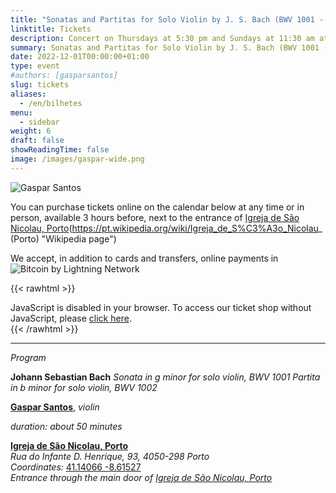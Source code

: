 ```yaml
---
title: "Sonatas and Partitas for Solo Violin by J. S. Bach (BWV 1001 - 1002)"
linktitle: Tickets
description: Concert on Thursdays at 5:30 pm and Sundays at 11:30 am at the Church of São Nicolau, Porto, Portugal
summary: Sonatas and Partitas for Solo Violin by J. S. Bach (BWV 1001 - 1002), Gaspar Santos, violin, in the Church of São Nicolau, Porto
date: 2022-12-01T00:00:00+01:00
type: event
#authors: [gasparsantos]
slug: tickets
aliases:
  - /en/bilhetes
menu:
  - sidebar
weight: 6
draft: false
showReadingTime: false
image: /images/gaspar-wide.png
---
```

![
Gaspar Santos](/images/gaspar-wide.png)

You can purchase tickets online on the calendar below at any time or in person, available 3 hours before, next to the entrance of [Igreja de São Nicolau, Porto](https://pt.wikipedia.org/wiki/Igreja_de_S%C3%A3o_Nicolau_ (Porto) "Wikipedia page")

We accept, in addition to cards and transfers, online payments in ![Bitcoin by Lightning Network](/images/bitcoinsmall.png)

{{< rawhtml >}}
<link rel="stylesheet" type="text/css" href="https://pretix.eu/gfs/bach-2/widget/v1.css">
<script type="text/javascript" src="https://pretix.eu/widget/v1.en.js" async></script>

<pretix-widget event="https://pretix.eu/gfs/bach2022/"></pretix-widget>
<noscript>
   <div class="pretix-widget">
        <div class="pretix-widget-info-message">
            JavaScript is disabled in your browser. To access our ticket shop without JavaScript, please <a target="_blank" rel="noopener" href="https://pretix.eu/gfs/bach2022/">click here</a>.
        </div>
    </div>
</noscript>
{{< /rawhtml >}}

---

*Program*

**Johann Sebastian Bach**
*Sonata in g minor for solo violin, BWV 1001*
*Partita in b minor for solo violin, BWV 1002*

**[Gaspar Santos](/en/)**, *violin*

*duration: about 50 minutes*

**[Igreja de São Nicolau, Porto   ](https://pt.wikipedia.org/wiki/Igreja_de_S%C3%A3o_Nicolau_(Porto))**  
*Rua do Infante D. Henrique, 93, 4050-298 Porto*  
*Coordinates:* [41.14066 -8.61527](https://goo.gl/maps/DJJ3sznjKx6BajTA7 "Google Maps")  
*Entrance through the main door of [Igreja de São Nicolau, Porto](https://pt.wikipedia.org/wiki/Igreja_de_S%C3%A3o_Nicolau_(Porto))*  

[Igreja de São Nicolau, Porto]: https://pt.wikipedia.org/wiki/Igreja_de_S%C3%A3o_Nicolau_(Porto)
